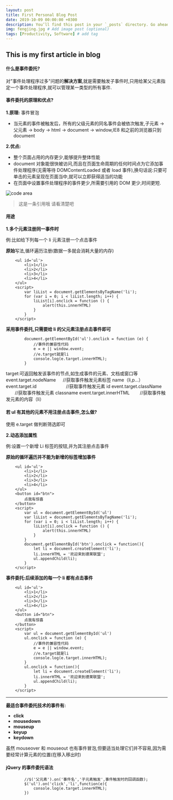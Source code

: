 ```yaml
---
layout: post
title: First Personal Blog Post 
date: 2019-10-09 00:00:00 +0300
description: You’ll find this post in your `_posts` directory. Go ahead and edit it and re-build the site to see your changes. # Add post description (optional)
img: fengjing.jpg # Add image post (optional)
tags: [Productivity, Software] # add tag
---
```


## This is my first article in blog 

#### 什么是事件委托?

对"事件处理程序过多"问题的**解决方案**,就是需要触发子事件时,只用给某父元素指定一个事件处理程序,就可以管理某一类型的所有事件.

#### 事件委托的原理和优点?

**1.原理:** 事件冒泡

- 当元素的事件被触发后，所有的父级元素的同名事件会被依次触发,子元素 -> 父元素 -> body -> html -> document -> window,IE8 和之前的浏览器只到 document

**2.优点:**

- 整个页面占用的内存更少,能够提升整体性能
- document 对象能很快被访问,而且在页面生命周期的任何时间点为它添加事件处理程序(无需等待 DOMContentLoaded 或者 load 事件),换句话说:只要可单击的元素呈现在页面当中,就可以立即获得适当的功能
- 在页面中设置事件处理程序的事件更少,所需要引用的 DOM 更少,时间更短.

![code area]({{site.baseurl}}/assets/img/carbon.png)

> 这是一条引用哦 请看清楚吧


#### 用途

**1.多个元素注册同一事件时**

例:比如给下列每一个 li 元素注册一个点击事件

**原始**写法,循环遍历注册(数据一多就会消耗大量的内存)

```
    <ul id='ul'>
        <li>1</li>
        <li>2</li>
        <li>3</li>
        <li>4</li>
    </ul>
    <script>
        var liList = document.getElementsByTagName('li');
        for (var i = 0; i < liList.length; i++) {
            liList[i].onclick = function () {
                alert(this.innerHTML)
            }
        }
    </script>
```

**采用事件委托,只需要给 li 的父元素注册点击事件即可**

```
        document.getElementById('ul').onclick = function (e) {
            //事件的兼容性代码
            e = e || window.event;
            //e.target就是li
            console.log(e.target.innerHTML);
        }
```

target:可返回触发该事件的节点,如生成事件的元素、文档或窗口等
event.target.nodeName 　 //获取事件触发元素标签 name（li,p...）
event.target.id 　　　　　　 //获取事件触发元素 id
event.target.className 　　//获取事件触发元素 classname
event.target.innerHTML 　　//获取事件触发元素的内容（li）

#### 若 ul 有其他的元素不用注册点击事件,怎么做?

使用 e.target 做判断筛选即可



**2.动态添加属性**

例:设置一个新增 Li 标签的按钮,并为其注册点击事件

**原始的循环遍历并不能为新增的标签增加事件**

```
    <ul id='ul'>
        <li>1</li>
        <li>2</li>
        <li>3</li>
        <li>4</li>
    </ul>
    <button id="btn">
        点我有惊喜
    </button>
    <script>
        var ul = document.getElementById('ul')
        var liList = document.getElementsByTagName('li');
        for (var i = 0; i < liList.length; i++) {
            liList[i].onclick = function () {
                alert(this.innerHTML)
            }
        }
        document.getElementById('btn').onclick = function(){
            let li = document.createElement('li');
            li.innerHTML = '欢迎来到德莱联盟';
            ul.appendChild(li);
        }
    </script>
```

**事件委托:后续添加的每一个 li 都有点击事件**

```
    <ul id='ul'>
        <li>1</li>
        <li>2</li>
        <li>3</li>
        <li>4</li>
    </ul>
    <button id="btn">
        点我有惊喜
    </button>
    <script>
        var ul = document.getElementById('ul')
        ul.onclick = function (e) {
            //事件的兼容性代码
            e = e || window.event;
            //e.target就是li
            console.log(e.target.innerHTML);
        }
        ul.onclick = function(){
            let li = document.createElement('li');
            li.innerHTML = '欢迎来到德莱联盟';
            ul.appendChild(li);
        }
    </script>
```

---

**最适合事件委托技术的事件有:**

- **click**
- **mousedown**
- **mouseup**
- **keyup**
- **keydown**

虽然 mouseover 和 mouseout 也有事件冒泡,但要适当处理它们并不容易,因为需要经常计算元素的位置(在移入移出时)



#### jQuery 的事件委托语法

```
        //$('父元素').on('事件名','子元素触发',事件触发时的回调函数);
        $('ul').on('click','li',function(e){
            console.log(e.target.innerHTML);
        })
```

